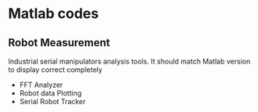 <h1>Matlab codes</h1>

<h2>Robot Measurement</h2>
<p>Industrial serial manipulators analysis tools. It should match Matlab version to display correct completely</p>
<ul>
<li>FFT Analyzer</li>
<li>Robot data Plotting</li>
<li>Serial Robot Tracker</li>
</ul>


